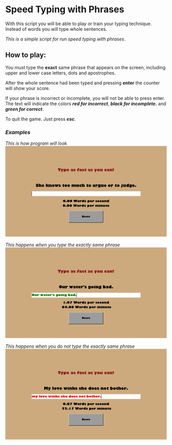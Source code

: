 # **Speed Typing with Phrases**

With this script you will be able to play or train your typing technique. Instead of words you will type whole sentences.

*This is a simple script for run speed typing with phrases*.

## **How to play:**

You must type the **exact** same phrase that appears on the screen, including upper and lower case letters, dots and apostrophes.

After the whole sentence had been typed and pressing **enter** the counter will show your score.

If your phrase is incorrect or incomplete, you will not be able to press enter. The text will indicate the colors ***red for incorrect***, ***black for incomplete.*** and ***green for correct***.

To quit the game. Just press ***esc***.

### *Examples*

*This is how program will look*
![Example_1](./images/example1.png)

*This happens when you type the exactly same phrase*
![Example_2](./images/example2.png)

*This happens when you do not type the exactly same phrase*
![Example_3](./images/example3.png)